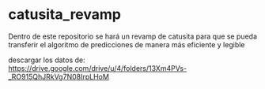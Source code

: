# catusita_revamp
Dentro de este repositorio se hará un revamp de catusita para que se pueda transferir el algoritmo de predicciones de manera más eficiente y legible

descargar los datos de: https://drive.google.com/drive/u/4/folders/13Xm4PVs-_RO915QhJRkVg7N08IrpLHoM
